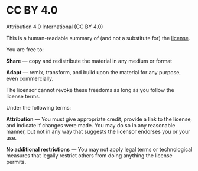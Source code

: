 # CC BY 4.0

Attribution 4.0 International (CC BY 4.0)

This is a human-readable summary of (and not a substitute for) the [license](https://creativecommons.org/licenses/by/4.0/legalcode).

You are free to:

__Share__ — copy and redistribute the material in any medium or format

__Adapt__ — remix, transform, and build upon the material for any purpose, even commercially.

The licensor cannot revoke these freedoms as long as you follow the license terms.

Under the following terms:

__Attribution__ — You must give appropriate credit, provide a link to the license, and indicate if changes were made. You may do so in any reasonable manner, but not in any way that suggests the licensor endorses you or your use.

__No additional restrictions__ — You may not apply legal terms or technological measures that legally restrict others from doing anything the license permits.